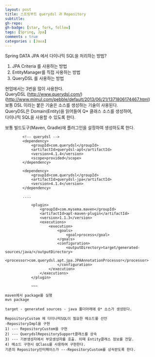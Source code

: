 ```yaml
---
layout: post
title: 스프링부트 querydsl 과 Repository
subtitle: 
gh-repo: 
gh-badge: [star, fork, follow]
tags: [Spring, Jpa]
comments : true
categories : [Java]
---
```


Spring DATA JPA 에서 다이나믹 SQL을 처리하는 방법?
  
1. JPA Criteria 를 사용하는 방법  
2. EntityManager를 직접 사용하는 방법  
3. QueryDSL 를 사용하는 방법  

현업에서는 3번을 많이 사용한다.  
QueryDSL (http://www.querydsl.com/)  
(http://www.mimul.com/pebble/default/2013/06/21/1371806174467.html)  
보통 DSL 이라는 붙은 기술은 소스를 생성하는 기술이 사용된다.  
QueryDSL은 Domain(Entity)을 읽어들여 Q* 클래스 소스를 생성하여,  
다이나믹 SQL을 사용할 수 있도록 한다.  
  
보통 빌드도구(Maven, Gradle)에 플러그인을 설정하여 생성하도록 한다.  

~~~
        <!-- querydsl -->
        <dependency>
            <groupId>com.querydsl</groupId>
            <artifactId>querydsl-apt</artifactId>
            <version>4.1.4</version>
            <scope>provided</scope>
        </dependency>

        <dependency>
            <groupId>com.querydsl</groupId>
            <artifactId>querydsl-jpa</artifactId>
            <version>4.1.4</version>
        </dependency>

        ....

            <plugin>
                <groupId>com.mysema.maven</groupId>
                <artifactId>apt-maven-plugin</artifactId>
                <version>1.1.3</version>
                <executions>
                    <execution>
                        <goals>
                            <goal>process</goal>
                        </goals>
                        <configuration>
                            <outputDirectory>target/generated-sources/java/</outputDirectory>
                            <processor>com.querydsl.apt.jpa.JPAAnnotationProcessor</processor>
                        </configuration>
                    </execution>
                </executions>
            </plugin>

            ~~~

maven에서 package를 실행  
mvn package  

target - generated sources - java 폴더아래에 Q* 소스가 생성된다.  

RepositoryCustom 에 다이나믹SQL이 필요한 메소드를 선언  
-RepositoryImpl을 구현  
1) --- RepositoryCustom을 구현  
2) --- QuerydslRepositorySupport클래스를 상속  
3) --- 기본생성자에서 부모생성자를 호출. 이때 Entity클래스 정보를 전달.  
4) 메소드 구현시 QClass를 사용하여 구현한다.  
기존의 Repository인터페이스가 ---RepositoryCustom를 상속받도록 한다.  

